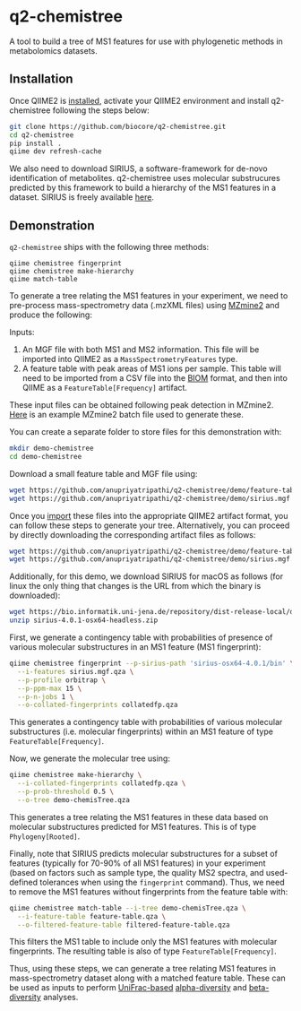 # q2-chemistree

A tool to build a tree of MS1 features for use with phylogenetic methods in metabolomics datasets.

## Installation

Once QIIME2 is [installed](https://docs.qiime2.org/2018.2/install/), activate your QIIME2 environment and install q2-chemistree following the steps below:

```bash
git clone https://github.com/biocore/q2-chemistree.git
cd q2-chemistree
pip install .
qiime dev refresh-cache
```

We also need to download SIRIUS, a software-framework for de-novo identification of metabolites. q2-chemistree uses molecular substrucures predicted by this framework to build a hierarchy of the MS1 features in a dataset. SIRIUS is freely available [here](https://bio.informatik.uni-jena.de/software/sirius/).

## Demonstration

`q2-chemistree` ships with the following three methods:

```
qiime chemistree fingerprint
qiime chemistree make-hierarchy
qiime match-table
```

To generate a tree relating the MS1 features in your experiment, we need to pre-process mass-spectrometry data (.mzXML files) using [MZmine2](http://mzmine.github.io/) and produce the following:

Inputs:

1. An MGF file with both MS1 and MS2 information. This file will be imported into QIIME2 as a `MassSpectrometryFeatures` type.
2. A feature table with peak areas of MS1 ions per sample. This table will need to be imported from a CSV file into the [BIOM](http://biom-format.org/documentation/biom_conversion.html) format, and then into QIIME as a `FeatureTable[Frequency]` artifact.

These input files can be obtained following peak detection in MZmine2. [Here](https://github.com/anupriyatripathi/q2-chemistree/demo/batchQE-MZmine-2.33.xml) is an example MZmine2 batch file used to generate these.

You can create a separate folder to store files for this demonstration with:

```bash
mkdir demo-chemistree
cd demo-chemistree
```

Download a small feature table and MGF file using:

```bash
wget https://github.com/anupriyatripathi/q2-chemistree/demo/feature-table.biom
wget https://github.com/anupriyatripathi/q2-chemistree/demo/sirius.mgf
```

Once you [import](https://docs.qiime2.org/2018.8/tutorials/importing/) these files into the appropriate QIIME2 artifact format, you can follow these steps to generate your tree. Alternatively, you can proceed by directly downloading the corresponding artifact files as follows:

```bash
wget https://github.com/anupriyatripathi/q2-chemistree/demo/feature-table.qza
wget https://github.com/anupriyatripathi/q2-chemistree/demo/sirius.mgf.qza
```

Additionally, for this demo, we download SIRIUS for macOS as follows (for linux the only thing that changes is the URL from which the binary is downloaded):

```bash
wget https://bio.informatik.uni-jena.de/repository/dist-release-local/de/unijena/bioinf/ms/sirius/4.0.1/sirius-4.0.1-osx64-headless.zip
unzip sirius-4.0.1-osx64-headless.zip
```

First, we generate a contingency table with probabilities of presence of various molecular substructures in an MS1 feature (MS1 fingerprint):

```bash
qiime chemistree fingerprint --p-sirius-path 'sirius-osx64-4.0.1/bin' \
  --i-features sirius.mgf.qza \
  --p-profile orbitrap \
  --p-ppm-max 15 \
  --p-n-jobs 1 \
  --o-collated-fingerprints collatedfp.qza
```

This generates a contingency table with probabilities of various molecular substructures (i.e. molecular fingerprints) within an MS1 feature of type `FeatureTable[Frequency]`.

Now, we generate the molecular tree using:

```bash
qiime chemistree make-hierarchy \
  --i-collated-fingerprints collatedfp.qza \
  --p-prob-threshold 0.5 \
  --o-tree demo-chemisTree.qza
```

This generates a tree relating the MS1 features in these data based on molecular substructures predicted for MS1 features. This is of type `Phylogeny[Rooted]`.

Finally, note that SIRIUS predicts molecular substructures for a subset of features (typically for 70-90% of all MS1 features) in your experiment (based on factors such as sample type, the quality MS2 spectra, and used-defined tolerances when using the `fingerprint` command). Thus, we need to remove the MS1 features without fingerprints from the feature table with:

```bash
qiime chemistree match-table --i-tree demo-chemisTree.qza \
  --i-feature-table feature-table.qza \
  --o-filtered-feature-table filtered-feature-table.qza
```

This filters the MS1 table to include only the MS1 features with molecular fingerprints. The resulting table is also of type `FeatureTable[Frequency]`.

Thus, using these steps, we can generate a tree relating MS1 features in mass-spectrometry dataset along with a matched feature table. These can be used as inputs to perform [UniFrac-based](10.1038/ismej.2010.133) [alpha-diversity](https://docs.qiime2.org/2018.8/plugins/available/diversity/alpha-phylogenetic/) and [beta-diversity](https://docs.qiime2.org/2018.8/plugins/available/diversity/beta-phylogenetic/) analyses. 
